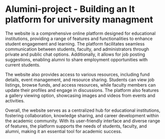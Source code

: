 # Alumini-project - Building an It platform for university managment

The website is a comprehensive online platform designed for educational institutions, providing a range of features and functionalities to enhance student engagement and learning. The platform facilitates seamless communication between students, faculty, and administrators through private and public chat options. Additionally, it allows for job posting suggestions, enabling alumni to share employment opportunities with current students.

The website also provides access to various resources, including fund details, event management, and resource sharing. Students can view job listings, browse funds, and access resources, while faculty members can update their profiles and engage in discussions. The platform also features a gallery viewing option, showcasing images and videos from events and activities.

Overall, the website serves as a centralized hub for educational institutions, fostering collaboration, knowledge sharing, and career development within the academic community. With its user-friendly interface and diverse range of features, the platform supports the needs of students, faculty, and alumni, making it an essential tool for academic success.
